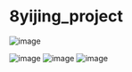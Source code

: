 # 8yijing_project
![image](https://github.com/Janmie-CJM/8yijing_project/blob/main/screenshots/1.png)
<!-- https://github.com/Janmie-CJM/8yijing_project/new/main -->
![image](https://github.com/Janmie-CJM/8yijing_project/tree/main/screenshots/2.png)
![image](https://github.com/Janmie-CJM/8yijing_project/tree/main/screenshots/3.png)
![image](https://github.com/Janmie-CJM/8yijing_project/tree/main/screenshots/4.png)
